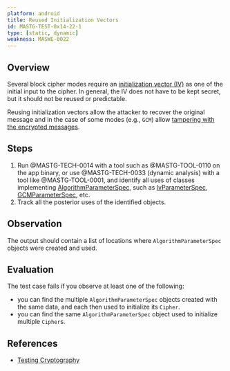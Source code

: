 ```yaml
---
platform: android
title: Reused Initialization Vectors
id: MASTG-TEST-0x14-22-1
type: [static, dynamic]
weakness: MASWE-0022
---
```


## Overview

Several block cipher modes require an [initialization vector (IV)](../../../Document/0x04g-Testing-Cryptography.md#Predictable-Initialization-Vector) as one of the initial input to the cipher.
In general, the IV does not have to be kept secret, but it should not be reused or predictable.

Reusing initialization vectors allow the attacker to recover the original message and in the case of some modes (e.g., `GCM`) allow [tampering with the encrypted messages](https://asecuritysite.com/golang/go_reuseiv).

## Steps

1. Run @MASTG-TECH-0014 with a tool such as @MASTG-TOOL-0110 on the app binary, or use @MASTG-TECH-0033 (dynamic analysis) with a tool like @MASTG-TOOL-0001, and identify all uses of classes implementing [AlgorithmParameterSpec](https://developer.android.com/reference/java/security/spec/AlgorithmParameterSpec), such as [IvParameterSpec](https://developer.android.com/reference/javax/crypto/spec/IvParameterSpec), [GCMParameterSpec](https://developer.android.com/reference/javax/crypto/spec/GCMParameterSpec), etc.
1. Track all the posterior uses of the identified objects.

## Observation

The output should contain a list of locations where `AlgorithmParameterSpec` objects were created and used.

## Evaluation

The test case fails if you observe at least one of the following:

- you can find the multiple `AlgorithmParameterSpec` objects created with the same data, and each then used to initialize its `Cipher`.
- you can find the same `AlgorithmParameterSpec` object used to initialize multiple `Cipher`s.

## References

- [Testing Cryptography](../../../Document/0x04g-Testing-Cryptography.md)
